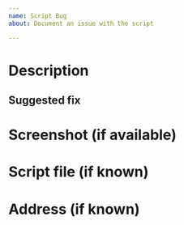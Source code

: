 ```yaml
---
name: Script Bug
about: Document an issue with the script

---
```


# Description

## Suggested fix

# Screenshot (if available)

# Script file (if known)

# Address (if known)
